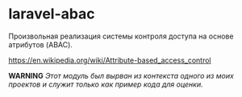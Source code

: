 # laravel-abac

Произвольная реализация системы контроля доступа на основе атрибутов (ABAC).

https://en.wikipedia.org/wiki/Attribute-based_access_control

__WARNING__
_Этот модуль был вырван из контекста одного из моих проектов и служит только как пример кода для оценки._
